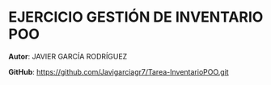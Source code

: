 # EJERCICIO GESTIÓN DE INVENTARIO POO

**Autor**: JAVIER GARCÍA RODRÍGUEZ

**GitHub**: https://github.com/Javigarciagr7/Tarea-InventarioPOO.git